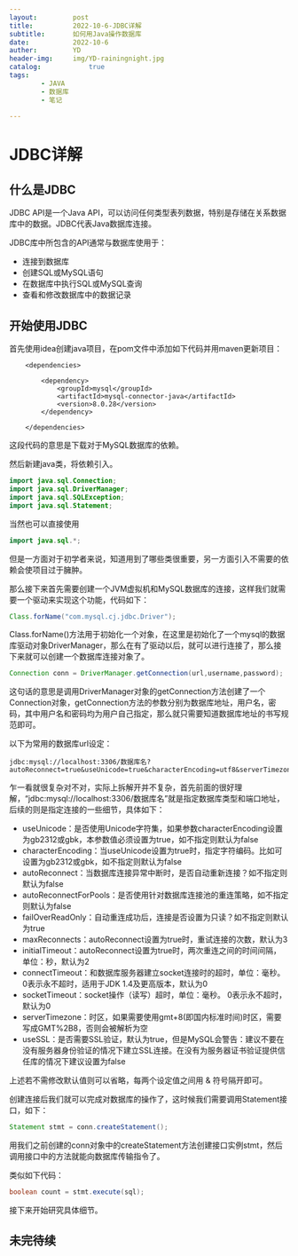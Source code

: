 ```yaml
---
layout:         post
title:          2022-10-6-JDBC详解
subtitle:       如何用Java操作数据库
date:           2022-10-6
auther:         YD
header-img:     img/YD-rainingnight.jpg
catalog:            true
tags:
        - JAVA
        - 数据库
        - 笔记

---
```


# JDBC详解

## 什么是JDBC

JDBC API是一个Java API，可以访问任何类型表列数据，特别是存储在关系数据库中的数据。JDBC代表Java数据库连接。

JDBC库中所包含的API通常与数据库使用于：
* 连接到数据库
* 创建SQL或MySQL语句
* 在数据库中执行SQL或MySQL查询
* 查看和修改数据库中的数据记录

## 开始使用JDBC

首先使用idea创建java项目，在pom文件中添加如下代码并用maven更新项目：

```
    <dependencies>

        <dependency>
            <groupId>mysql</groupId>
            <artifactId>mysql-connector-java</artifactId>
            <version>8.0.28</version>
        </dependency>

    </dependencies>
```

这段代码的意思是下载对于MySQL数据库的依赖。

然后新建java类，将依赖引入。

```java
import java.sql.Connection;
import java.sql.DriverManager;
import java.sql.SQLException;
import java.sql.Statement;
```

当然也可以直接使用

```java
import java.sql.*;
```

但是一方面对于初学者来说，知道用到了哪些类很重要，另一方面引入不需要的依赖会使项目过于臃肿。

那么接下来首先需要创建一个JVM虚拟机和MySQL数据库的连接，这样我们就需要一个驱动来实现这个功能，代码如下：

```JAVA
Class.forName("com.mysql.cj.jdbc.Driver");
```

Class.forName()方法用于初始化一个对象，在这里是初始化了一个mysql的数据库驱动对象DriverManager，那么在有了驱动以后，就可以进行连接了，那么接下来就可以创建一个数据库连接对象了。

```java
Connection conn = DriverManager.getConnection(url,username,password);
```

这句话的意思是调用DriverManager对象的getConnection方法创建了一个Connection对象，getConnection方法的参数分别为数据库地址，用户名，密码，其中用户名和密码均为用户自己指定，那么就只需要知道数据库地址的书写规范即可。

以下为常用的数据库url设定：

```
jdbc:mysql://localhost:3306/数据库名?autoReconnect=true&useUnicode=true&characterEncoding=utf8&serverTimezone=GMT%2B8&useSSL=false
```

乍一看就很复杂对不对，实际上拆解开并不复杂，首先前面的很好理解，“jdbc:mysql://localhost:3306/数据库名”就是指定数据库类型和端口地址，后续的则是指定连接的一些细节，具体如下：

* useUnicode：是否使用Unicode字符集，如果参数characterEncoding设置为gb2312或gbk，本参数值必须设置为true，如不指定则默认为false
* characterEncoding：当useUnicode设置为true时，指定字符编码。比如可设置为gb2312或gbk，如不指定则默认为false
* autoReconnect：当数据库连接异常中断时，是否自动重新连接？如不指定则默认为false
* autoReconnectForPools：是否使用针对数据库连接池的重连策略，如不指定则默认为false
* failOverReadOnly：自动重连成功后，连接是否设置为只读？如不指定则默认为true
* maxReconnects：autoReconnect设置为true时，重试连接的次数，默认为3
* initialTimeout：autoReconnect设置为true时，两次重连之间的时间间隔，单位：秒，默认为2
* connectTimeout：和数据库服务器建立socket连接时的超时，单位：毫秒。 0表示永不超时，适用于JDK 1.4及更高版本，默认为0
* socketTimeout：socket操作（读写）超时，单位：毫秒。 0表示永不超时，默认为0
* serverTimezone：时区，如果需要使用gmt+8(即国内标准时间)时区，需要写成GMT%2B8，否则会被解析为空
* useSSL：是否需要SSL验证，默认为true，但是MySQL会警告：建议不要在没有服务器身份验证的情况下建立SSL连接。在没有为服务器证书验证提供信任库的情况下建议设置为false

上述若不需修改默认值则可以省略，每两个设定值之间用 & 符号隔开即可。

创建连接后我们就可以完成对数据库的操作了，这时候我们需要调用Statement接口，如下：

```java
Statement stmt = conn.createStatement();
```

用我们之前创建的conn对象中的createStatement方法创建接口实例stmt，然后调用接口中的方法就能向数据库传输指令了。

类似如下代码：

```java
boolean count = stmt.execute(sql);
```

接下来开始研究具体细节。

## 未完待续